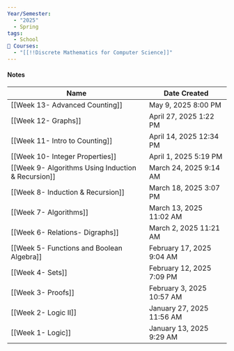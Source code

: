 ```yaml
---
Year/Semester:
  - "2025"
  - Spring
tags:
  - School
📕 Courses:
  - "[[!!Discrete Mathematics for Computer Science]]"
---
```

#### Notes
| Name                                               | Date Created              |
| -------------------------------------------------- | ------------------------- |
| [[Week 13- Advanced Counting]]                     | May 9, 2025 8:00 PM       |
| [[Week 12- Graphs]]                                | April 27, 2025 1:22 PM    |
| [[Week 11- Intro to Counting]]                     | April 14, 2025 12:34 PM   |
| [[Week 10- Integer Properties]]                    | April 1, 2025 5:19 PM     |
| [[Week 9- Algorithms Using Induction & Recursion]] | March 24, 2025 9:14 AM    |
| [[Week 8- Induction & Recursion]]                  | March 18, 2025 3:07 PM    |
| [[Week 7- Algorithms]]                             | March 13, 2025 11:02 AM   |
| [[Week 6- Relations- Digraphs]]                    | March 2, 2025 11:21 AM    |
| [[Week 5- Functions and Boolean Algebra]]          | February 17, 2025 9:04 AM |
| [[Week 4- Sets]]                                   | February 12, 2025 7:09 PM |
| [[Week 3- Proofs]]                                 | February 3, 2025 10:57 AM |
| [[Week 2- Logic II]]                               | January 27, 2025 11:56 AM |
| [[Week 1- Logic]]                                  | January 13, 2025 9:29 AM  |
